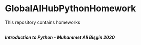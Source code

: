 # GlobalAIHubPythonHomework
<p>This repository contains homeworks</p> </br>
<i><b>Introduction to Python<b> - Muhammet Ali Bişgin 2020</i>
